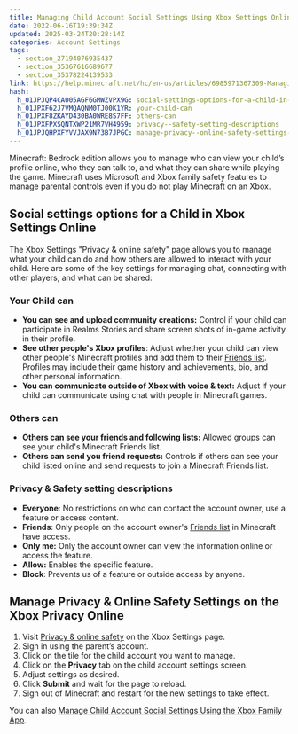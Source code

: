 ```yaml
---
title: Managing Child Account Social Settings Using Xbox Settings Online
date: 2022-06-16T19:39:34Z
updated: 2025-03-24T20:28:14Z
categories: Account Settings
tags:
  - section_27194076935437
  - section_35367616689677
  - section_35378224139533
link: https://help.minecraft.net/hc/en-us/articles/6985971367309-Managing-Child-Account-Social-Settings-Using-Xbox-Settings-Online
hash:
  h_01JPJQP4CA005AGF6GMWZVPX9G: social-settings-options-for-a-child-in-xbox-settings-online
  h_01JPXF62J7VMQAQNM0TJ00K1YR: your-child-can
  h_01JPXF8ZKAYD430BA0WRE8S7FF: others-can
  h_01JPXFPXSQNTXWP21MR7VH4959: privacy--safety-setting-descriptions
  h_01JPJQHPXFYVVJAX9N73B7JPGC: manage-privacy--online-safety-settings-on-the-xbox-privacy-online
---
```


Minecraft: Bedrock edition allows you to manage who can view your child’s profile online, who they can talk to, and what they can share while playing the game. Minecraft uses Microsoft and Xbox family safety features to manage parental controls even if you do not play Minecraft on an Xbox. 

## Social settings options for a Child in Xbox Settings Online

The Xbox Settings "Privacy & online safety" page allows you to manage what your child can do and how others are allowed to interact with your child. Here are some of the key settings for managing chat, connecting with other players, and what can be shared:

### Your Child can

- **You can see and upload community creations:** Control if your child can participate in Realms Stories and share screen shots of in-game activity in their profile. 
- **See other people's Xbox profiles**: Adjust whether your child can view other people's Minecraft profiles and add them to their [Friends list](../Multiplayer-Support/Add-Friends-to-Your-Friend-List-in-Minecraft-Bedrock-Edition.md). Profiles may include their game history and achievements, bio, and other personal information.
- **You can communicate outside of Xbox with voice & text:** Adjust if your child can communicate using chat with people in Minecraft games.

### Others can

- **Others can see your friends and following lists:** Allowed groups can see your child's Minecraft Friends list.
- **Others can send you friend requests:** Controls if others can see your child listed online and send requests to join a Minecraft Friends list.

### Privacy & Safety setting descriptions

- **Everyone**: No restrictions on who can contact the account owner, use a feature or access content.
- **Friends**: Only people on the account owner's [Friends list](../Multiplayer-Support/Add-Friends-to-Your-Friend-List-in-Minecraft-Bedrock-Edition.md) in Minecraft have access.
- **Only me:** Only the account owner can view the information online or access the feature.
- **Allow:** Enables the specific feature.
- **Block**: Prevents us of a feature or outside access by anyone.

## Manage Privacy & Online Safety Settings on the Xbox Privacy Online

1.  Visit [Privacy & online safety](https://account.xbox.com/en-us/Settings?rtc=1&activetab=main%3aprivacytab) on the Xbox Settings page.  
2.  Sign in using the parent’s account. 
3.  Click on the tile for the child account you want to manage. 
4.  Click on the **Privacy** tab on the child account settings screen.
5.  Adjust settings as desired. 
6.  Click **Submit** and wait for the page to reload. 
7.  Sign out of Minecraft and restart for the new settings to take effect. 

You can also [Manage Child Account Social Settings Using the Xbox Family App](./Managing-Child-Account-Social-Settings-Using-the-Xbox-Family-App.md).
